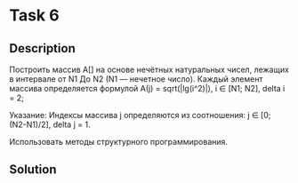 # Task 6

## Description

Построить массив А\[\] на основе нечётных натуральных чисел, лежащих в интервале от N1 До N2 (N1 — нечетное число). Каждый элемент массива определяется формулой А(j) = sqrt(|lg(i^2)|), i ∈ \[N1; N2\], delta i = 2;

Указание:
Индексы массива j определяются из соотношения:
j ∈ \[0; (N2-N1)/2\], delta j = 1.

Использовать методы структурного программирования.

## Solution

```C++

```